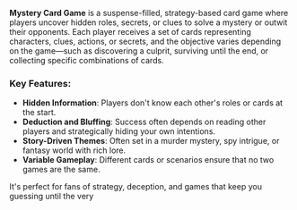 **Mystery Card Game** is a suspense-filled, strategy-based card game where players uncover hidden roles, secrets, or clues to solve a mystery or outwit their opponents. Each player receives a set of cards representing characters, clues, actions, or secrets, and the objective varies depending on the game—such as discovering a culprit, surviving until the end, or collecting specific combinations of cards.

### Key Features:

* **Hidden Information**: Players don't know each other's roles or cards at the start.
* **Deduction and Bluffing**: Success often depends on reading other players and strategically hiding your own intentions.
* **Story-Driven Themes**: Often set in a murder mystery, spy intrigue, or fantasy world with rich lore.
* **Variable Gameplay**: Different cards or scenarios ensure that no two games are the same.

It's perfect for fans of strategy, deception, and games that keep you guessing until the very 
